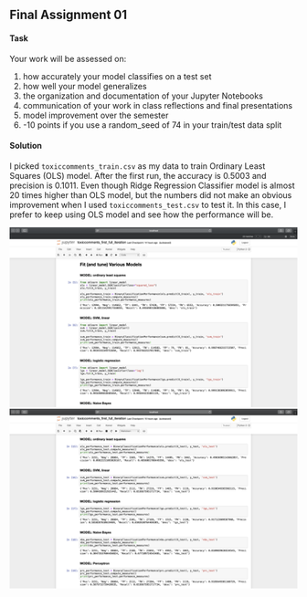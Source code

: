 ## Final Assignment 01

#### Task
Your work will be assessed on: 
1. how accurately your model classifies on a test set
2. how well your model generalizes
3. the organization and documentation of your Jupyter Notebooks
4. communication of your work in class reflections and final presentations
5. model improvement over the semester
6. -10 points if you use a random_seed of 74 in your train/test data split

#### Solution
I picked `toxiccomments_train.csv` as my data to train Ordinary Least Squares (OLS) model. After the first run, the accuracy is 0.5003 and precision is 0.1011. Even though Ridge Regression Classifier model is almost 20 times higher than OLS model, but the numbers did not make an obvious improvement when I used `toxiccomments_test.csv` to test it. In this case, I prefer to keep using OLS model and see how the performance will be.

<img src="https://github.com/yujunmjiang/machine-learning-spring-20/blob/master/final_assignment_1/image/Screen%20Shot%202020-03-07%20at%204.06.09%20PM.png">

<img src="https://github.com/yujunmjiang/machine-learning-spring-20/blob/master/final_assignment_1/image/Screen%20Shot%202020-03-07%20at%204.40.02%20PM.png">
